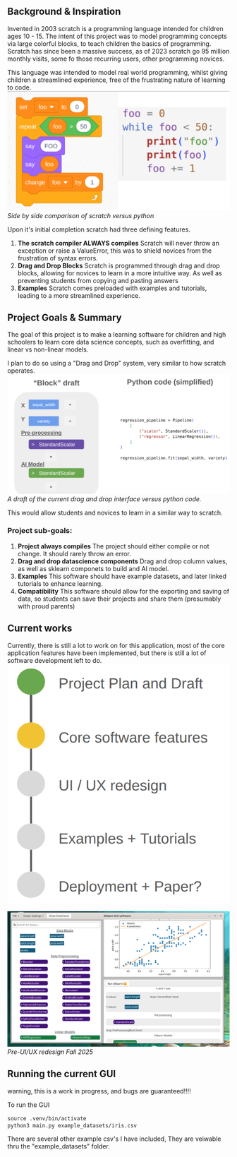 ## Background & Inspiration

Invented in 2003 scratch is a programming language intended for children ages 10 - 15. The intent of this project was to model programming concepts via large colorful blocks, to teach children the basics of programming. Scratch has since been a massive success, as of 2023 scratch go 95 million monthly visits, some fo those recurring users, other programming novices. 

This language was intended to model real world programming, whilst giving children a streamlined experience, free of the frustrating nature of learning to code. 
![python versus scratch](python_scratch.png "Optional title text")
*Side by side comparison of scratch versus python*

Upon it's initial completion scratch had three defining features.
1. **The scratch compiler ALWAYS compiles** Scratch will never throw an exception or raise a ValueError, this was to shield novices from the frustration of syntax errors.
2. **Drag and Drop Blocks** Scratch is programmed through drag and drop blocks, allowing for novices to learn in a more intuitive way. As well as preventing students from copying and pasting answers
3. **Examples** Scratch comes preloaded with examples and tutorials, leading to a more streamlined experience.    

##  Project Goals & Summary
The goal of this project is to make a learning software for children and high schoolers to learn core data science concepts, such as overfitting, and linear vs non-linear models. 

I plan to do so using a "Drag and Drop" system, very similar to how scratch operates.
![blocks v python](blocks_vs_python.png "Optional title text")
*A draft of the current drag and drop interface versus python code.*

This would allow students and novices to learn in a similar way to scratch. 

### Project sub-goals:
1. **Project always compiles** The project should either compile or not change. It should rarely throw an error. 
2. **Drag and drop datascience components** Drag and drop column values, as well as sklearn componets to build and AI model. 
3. **Examples** This software should have example datasets, and later linked tutorials to enhance learning. 
4. **Compatibility** This software should allow for the exporting and saving of data, so students can save their projects and share them (presumably with proud parents)



## Current works
Currently, there is still a lot to work on for this application, most of the core application features have been implemented, but there is still a lot of software development left to do. 
![blocks v python](plan.png "Optional title text")


![blocks v python](full_app.png "Optional title text")
*Pre-UI/UX redesign Fall 2025*
## Running the current GUI
warning, this is a work in progress, and bugs are guaranteed!!!!

To run the GUI
```
source .venv/bin/activate
python3 main.py example_datasets/iris.csv
```
There are several other example csv's I have included, They are veiwable thru the "example_datasets" folder. 


